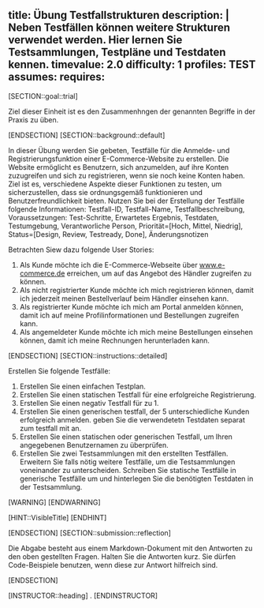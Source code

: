 title: Übung Testfallstrukturen
description: |
  Neben Testfällen können weitere Strukturen verwendet werden. Hier lernen Sie Testsammlungen, Testpläne und Testdaten kennen.
timevalue: 2.0
difficulty: 1
profiles: TEST
assumes:
requires:
---
[SECTION::goal::trial]

Ziel dieser Einheit ist es den Zusammenhngen der genannten Begriffe in der Praxis zu üben.

[ENDSECTION]
[SECTION::background::default]

In dieser Übung werden Sie gebeten, Testfälle für die Anmelde- und Registrierungsfunktion einer E-Commerce-Website zu erstellen. Die Website ermöglicht es Benutzern, sich anzumelden, auf ihre Konten zuzugreifen und sich zu registrieren, wenn sie noch keine Konten haben. Ziel ist es, verschiedene Aspekte dieser Funktionen zu testen, um sicherzustellen, dass sie ordnungsgemäß funktionieren und Benutzerfreundlichkeit bieten. Nutzen Sie bei der Erstellung der Testfälle folgende Informationen: Testfall-ID, Testfall-Name, Testfallbeschreibung, Voraussetzungen: Test-Schritte, Erwartetes Ergebnis, Testdaten, Testumgebung, Verantworliche Person, Priorität=[Hoch, Mittel, Niedrig], Status=[Design, Review, Testready, Done], Änderungsnotizen

Betrachten Siew dazu folgende User Stories:

1. Als Kunde möchte ich die E-Commerce-Webseite über www.e-commerce.de erreichen, um auf das Angebot des Händler zugreifen zu können.
2. Als nicht registrierter Kunde möchte ich mich registrieren können, damit ich jederzeit meinen Bestellverlauf beim Händler einsehen kann.
3. Als registrierter Kunde möchte ich mich am Portal anmelden können, damit ich auf meine Profilinformationen und Bestellungen zugreifen kann.
4. Als angemeldeter Kunde möchte ich mich meine Bestellungen einsehen können, damit ich meine Rechnungen herunterladen kann.

[ENDSECTION]
[SECTION::instructions::detailed]

Erstellen Sie folgende Testfälle:

1. Erstellen Sie einen einfachen Testplan.
2. Erstellen Sie einen statischen Testfall für eine erfolgreiche Registrierung.
3. Erstellen Sie einen negativ Testfall für zu 1.
4. Erstellen Sie einen generischen testfall, der 5 unterschiedliche Kunden erfolgreich anmelden. geben Sie die verwendetetn Testdaten separat zum testfall mit an.
5. Erstellen Sie einen statischen oder generischen Testfall, um Ihren angegebenen Benutzernamen zu überprüfen.
6. Erstellen Sie zwei Testsammlungen mit den erstellten Testfällen. Erweitern Sie falls nötig weitere Testfälle, um die Testsammlungen voneinander zu unterscheiden. Schreiben Sie statische Testfälle in generische Testfälle um und hinterlegen Sie die benötigten Testdaten in der Testsammlung.

[WARNING]
[ENDWARNING]

[HINT::VisibleTitle]
[ENDHINT]

[ENDSECTION]
[SECTION::submission::reflection]

Die Abgabe besteht aus einem Markdown-Dokument mit den Antworten zu den oben gestellten Fragen.
Halten Sie die Antworten kurz.
Sie dürfen Code-Beispiele benutzen, wenn diese zur Antwort hilfreich sind.

[ENDSECTION]

[INSTRUCTOR::heading]
.
[ENDINSTRUCTOR]
